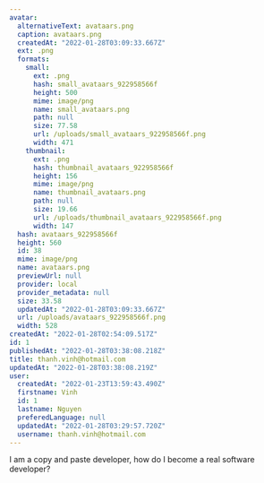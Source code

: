 ```yaml
---
avatar:
  alternativeText: avataars.png
  caption: avataars.png
  createdAt: "2022-01-28T03:09:33.667Z"
  ext: .png
  formats:
    small:
      ext: .png
      hash: small_avataars_922958566f
      height: 500
      mime: image/png
      name: small_avataars.png
      path: null
      size: 77.58
      url: /uploads/small_avataars_922958566f.png
      width: 471
    thumbnail:
      ext: .png
      hash: thumbnail_avataars_922958566f
      height: 156
      mime: image/png
      name: thumbnail_avataars.png
      path: null
      size: 19.66
      url: /uploads/thumbnail_avataars_922958566f.png
      width: 147
  hash: avataars_922958566f
  height: 560
  id: 38
  mime: image/png
  name: avataars.png
  previewUrl: null
  provider: local
  provider_metadata: null
  size: 33.58
  updatedAt: "2022-01-28T03:09:33.667Z"
  url: /uploads/avataars_922958566f.png
  width: 528
createdAt: "2022-01-28T02:54:09.517Z"
id: 1
publishedAt: "2022-01-28T03:38:08.218Z"
title: thanh.vinh@hotmail.com
updatedAt: "2022-01-28T03:38:08.219Z"
user:
  createdAt: "2022-01-23T13:59:43.490Z"
  firstname: Vinh
  id: 1
  lastname: Nguyen
  preferedLanguage: null
  updatedAt: "2022-01-28T03:29:57.720Z"
  username: thanh.vinh@hotmail.com
---
```


I am a copy and paste developer, how do I become a real software developer?
